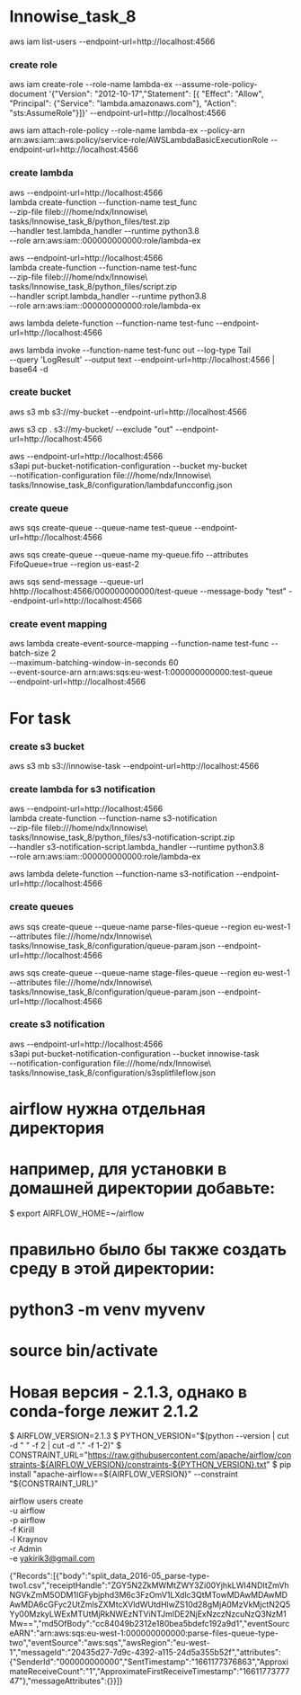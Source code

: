 # Innowise_task_8

aws iam list-users --endpoint-url=http://localhost:4566

### create role

aws iam create-role --role-name lambda-ex --assume-role-policy-document '{"Version": "2012-10-17","Statement": [{ "Effect": "Allow", "Principal": {"Service": "lambda.amazonaws.com"}, "Action": "sts:AssumeRole"}]}' --endpoint-url=http://localhost:4566

aws iam attach-role-policy --role-name lambda-ex --policy-arn arn:aws:iam::aws:policy/service-role/AWSLambdaBasicExecutionRole --endpoint-url=http://localhost:4566

### create lambda

aws --endpoint-url=http://localhost:4566 \
lambda create-function --function-name test_func \
--zip-file fileb:///home/ndx/Innowise\ tasks/Innowise_task_8/python_files/test.zip \
--handler test.lambda_handler --runtime python3.8 \
--role arn:aws:iam::000000000000:role/lambda-ex

aws --endpoint-url=http://localhost:4566 \
lambda create-function --function-name test-func \
--zip-file fileb:///home/ndx/Innowise\ tasks/Innowise_task_8/python_files/script.zip \
--handler script.lambda_handler --runtime python3.8 \
--role arn:aws:iam::000000000000:role/lambda-ex

aws lambda delete-function --function-name test-func  --endpoint-url=http://localhost:4566

aws lambda invoke --function-name test-func out --log-type Tail \
--query 'LogResult' --output text --endpoint-url=http://localhost:4566 |  base64 -d 

### create bucket

aws s3 mb s3://my-bucket --endpoint-url=http://localhost:4566

aws s3 cp . s3://my-bucket/ --exclude "out" --endpoint-url=http://localhost:4566

aws --endpoint-url=http://localhost:4566 \
s3api put-bucket-notification-configuration --bucket my-bucket \
--notification-configuration file:///home/ndx/Innowise\ tasks/Innowise_task_8/configuration/lambdafuncconfig.json

### create queue

aws sqs create-queue --queue-name test-queue --endpoint-url=http://localhost:4566

aws sqs create-queue --queue-name my-queue.fifo --attributes FifoQueue=true --region us-east-2

aws sqs send-message --queue-url hhttp://localhost:4566/000000000000/test-queue --message-body "test" --endpoint-url=http://localhost:4566

### create event mapping

aws lambda create-event-source-mapping --function-name test-func --batch-size 2 \
--maximum-batching-window-in-seconds 60 \
--event-source-arn arn:aws:sqs:eu-west-1:000000000000:test-queue \
--endpoint-url=http://localhost:4566


# For task

### create s3 bucket

aws s3 mb s3://innowise-task --endpoint-url=http://localhost:4566

### create lambda for s3 notification

aws --endpoint-url=http://localhost:4566 \
lambda create-function --function-name s3-notification \
--zip-file fileb:///home/ndx/Innowise\ tasks/Innowise_task_8/python_files/s3-notification-script.zip \
--handler s3-notification-script.lambda_handler --runtime python3.8 \
--role arn:aws:iam::000000000000:role/lambda-ex

aws lambda delete-function --function-name s3-notification --endpoint-url=http://localhost:4566

### create queues

aws sqs create-queue --queue-name parse-files-queue --region eu-west-1 --attributes file:///home/ndx/Innowise\ tasks/Innowise_task_8/configuration/queue-param.json --endpoint-url=http://localhost:4566

aws sqs create-queue --queue-name stage-files-queue --region eu-west-1 --attributes file:///home/ndx/Innowise\ tasks/Innowise_task_8/configuration/queue-param.json --endpoint-url=http://localhost:4566

### create s3 notification

aws --endpoint-url=http://localhost:4566 \
s3api put-bucket-notification-configuration --bucket innowise-task \
--notification-configuration file:///home/ndx/Innowise\ tasks/Innowise_task_8/configuration/s3splitfileflow.json

# airflow нужна отдельная директория
# например, для установки в домашней директории добавьте:
$ export AIRFLOW_HOME=~/airflow

# правильно было бы также создать среду в этой директории:
#   python3 -m venv myvenv
#   source bin/activate

# Новая версия - 2.1.3, однако в conda-forge лежит 2.1.2
$ AIRFLOW_VERSION=2.1.3
$ PYTHON_VERSION="$(python --version | cut -d " " -f 2 | cut -d "." -f 1-2)"
$ CONSTRAINT_URL="https://raw.githubusercontent.com/apache/airflow/constraints-${AIRFLOW_VERSION}/constraints-${PYTHON_VERSION}.txt"
$ pip install "apache-airflow==${AIRFLOW_VERSION}" --constraint "${CONSTRAINT_URL}"

airflow users create \
    -u airflow \
    -p airflow \
    -f Kirill \
    -l Kraynov \
    -r Admin \
    -e yakirik3@gmail.com


{"Records":[{"body":"split_data_2016-05_parse-type-two1.csv","receiptHandle":"ZGY5N2ZkMWMtZWY3Zi00YjhkLWI4NDItZmVhNGVkZmM5ODM1IGFybjphd3M6c3FzOmV1LXdlc3QtMTowMDAwMDAwMDAwMDA6cGFyc2UtZmlsZXMtcXVldWUtdHlwZS10d28gMjA0MzVkMjctN2Q5Yy00MzkyLWExMTUtMjRkNWEzNTViNTJmIDE2NjExNzczNzcuNzQ3NzM1Mw==","md5OfBody":"cc84049b2312e180bea5bdefc192a9d1","eventSourceARN":"arn:aws:sqs:eu-west-1:000000000000:parse-files-queue-type-two","eventSource":"aws:sqs","awsRegion":"eu-west-1","messageId":"20435d27-7d9c-4392-a115-24d5a355b52f","attributes":{"SenderId":"000000000000","SentTimestamp":"1661177376863","ApproximateReceiveCount":"1","ApproximateFirstReceiveTimestamp":"1661177377747"},"messageAttributes":{}}]}